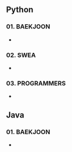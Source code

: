 ## Python

### 01. BAEKJOON

- 

### 02. SWEA

- 

### 03. PROGRAMMERS

- 



## Java

### 01. BAEKJOON

- 

